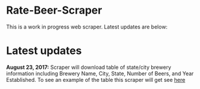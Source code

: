 # Rate-Beer-Scraper

This is a work in progress web scraper. Latest updates are below:

# Latest updates

**August 23, 2017:** Scraper will download table of state/city brewery information including Brewery Name, City, State, Number of Beers, and Year Established. To see an example of the table this scraper will get see [here](https://www.ratebeer.com/breweries/colorado/6/213/)
